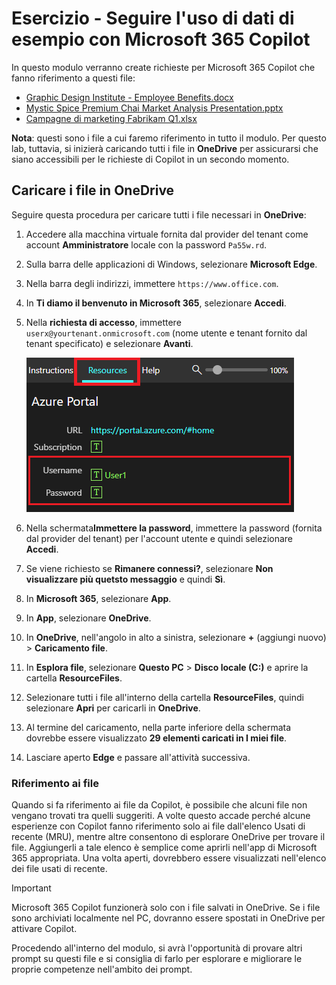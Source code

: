 # Esercizio - Seguire l'uso di dati di esempio con Microsoft 365 Copilot

In questo modulo verranno create richieste per Microsoft 365 Copilot che fanno riferimento a questi file:

- [Graphic Design Institute - Employee Benefits.docx](https://go.microsoft.com/fwlink/?linkid=2268825)
- [Mystic Spice Premium Chai Market Analysis Presentation.pptx](https://go.microsoft.com/fwlink/?linkid=2268768)
- [Campagne di marketing Fabrikam Q1.xlsx](https://go.microsoft.com/fwlink/?linkid=2269124)

**Nota**: questi sono i file a cui faremo riferimento in tutto il modulo. Per questo lab, tuttavia, si inizierà caricando tutti i file in **OneDrive** per assicurarsi che siano accessibili per le richieste di Copilot in un secondo momento.

## Caricare i file in OneDrive

Seguire questa procedura per caricare tutti i file necessari in **OneDrive**:

1. Accedere alla macchina virtuale fornita dal provider del tenant come account **Amministratore** locale con la password `Pa55w.rd`.
2. Sulla barra delle applicazioni di Windows, selezionare **Microsoft Edge**.
3. Nella barra degli indirizzi, immettere `https://www.office.com`.
4. In **Ti diamo il benvenuto in Microsoft 365**, selezionare **Accedi**.
5. Nella **richiesta di accesso**, immettere `userx@yourtenant.onmicrosoft.com` (nome utente e tenant fornito dal tenant specificato) e selezionare **Avanti**.

    [![Screenshot del riquadro delle risorse in Skillable](../media/lab_resources_password.png)](../media/lab_resources_password.png#lightbox)

6. Nella schermata**Immettere la password**, immettere la password (fornita dal provider del tenant) per l'account utente e quindi selezionare **Accedi**.
7. Se viene richiesto se **Rimanere connessi?**, selezionare **Non visualizzare più quetsto messaggio** e quindi **Sì**.
8. In **Microsoft 365**, selezionare **App**.
9. In **App**, selezionare **OneDrive**.
10. In **OneDrive**, nell'angolo in alto a sinistra, selezionare **+** (aggiungi nuovo) > **Caricamento file**.
11. In **Esplora file**, selezionare **Questo PC** > **Disco locale (C:)** e aprire la cartella **ResourceFiles**.
12. Selezionare tutti i file all'interno della cartella **ResourceFiles**, quindi selezionare **Apri** per caricarli in **OneDrive**.
13. Al termine del caricamento, nella parte inferiore della schermata dovrebbe essere visualizzato **29 elementi caricati in I miei file**.
14. Lasciare aperto **Edge** e passare all'attività successiva.

### Riferimento ai file

Quando si fa riferimento ai file da Copilot, è possibile che alcuni file non vengano trovati tra quelli suggeriti. A volte questo accade perché alcune esperienze con Copilot fanno riferimento solo ai file dall'elenco Usati di recente (MRU), mentre altre consentono di esplorare OneDrive per trovare il file. Aggiungerli a tale elenco è semplice come aprirli nell'app di Microsoft 365 appropriata.  Una volta aperti, dovrebbero essere visualizzati nell'elenco dei file usati di recente.

> [!IMPORTANT]
> Microsoft 365 Copilot funzionerà solo con i file salvati in OneDrive. Se i file sono archiviati localmente nel PC, dovranno essere spostati in OneDrive per attivare Copilot.

Procedendo all'interno del modulo, si avrà l'opportunità di provare altri prompt su questi file e si consiglia di farlo per esplorare e migliorare le proprie competenze nell'ambito dei prompt.
